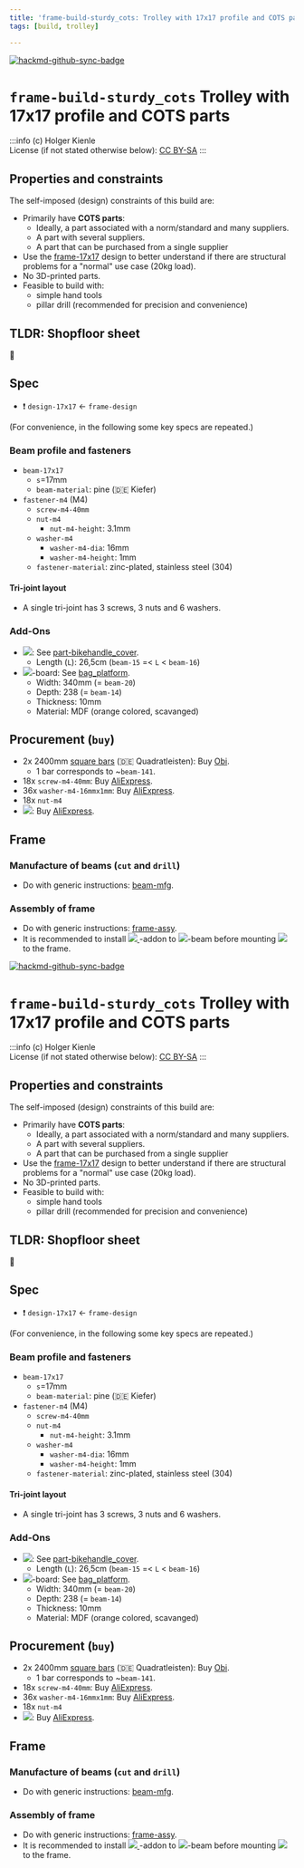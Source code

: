 ```yaml
---
title: 'frame-build-sturdy_cots: Trolley with 17x17 profile and COTS parts'
tags: [build, trolley]

---
```


[![hackmd-github-sync-badge](https://hackmd.io/hFu-JuHMTZuSDLUrKT-LZQ/badge)](https://hackmd.io/hFu-JuHMTZuSDLUrKT-LZQ)
# `frame-build-sturdy_cots` Trolley with 17x17 profile and COTS parts
:::info
(c) Holger Kienle  
License (if not stated otherwise below): [CC BY-SA](https://creativecommons.org/licenses/by-sa/4.0/)
:::

## Properties and constraints

The self-imposed (design) constraints of this build are:
- Primarily have **COTS parts**:
    - Ideally, a part associated with a norm/standard and many suppliers.
    - A part with several suppliers.
    - A part that can be purchased from a single supplier
- Use the [frame-17x17](/@hkienle/frame-17x17) design to better understand if there are structural problems for a "normal" use case (20kg load).
- No 3D-printed parts.
- Feasible to build with:
    - simple hand tools
    - pillar drill (recommended for precision and convenience)

## TLDR: Shopfloor sheet
:construction: 

## Spec
- :exclamation: `design-17x17` <- `frame-design`

(For convenience, in the following some key specs are repeated.)

### Beam profile and fasteners
- `beam-17x17`
    - `s`=17mm
    - `beam-material`: pine (:de: Kiefer)
- `fastener-m4` (M4)
    - `screw-m4-40mm`
    - `nut-m4`
        - `nut-m4-height`: 3.1mm
    - `washer-m4`
        - `washer-m4-dia`: 16mm
        - `washer-m4-height`: 1mm
    - `fastener-material`: zinc-plated, stainless steel (304)

#### Tri-joint layout
- A single tri-joint has 3 screws, 3 nuts and 6 washers.

### Add-Ons
- ![](https://img.shields.io/badge/1x-bikehandle__cover-magenta.svg): See [part-bikehandle_cover](/@hkienle/part-bikehandle_cover).
    - Length (`L`): 26,5cm (`beam-15` =< `L` < `beam-16`)
- ![](https://img.shields.io/badge/1x-bag__platform-lightblue.svg)-board: See [bag_platform](/@hkienle/bag_platform).
    - Width: 340mm (= `beam-20`)
    - Depth: 238 (= `beam-14`)
    - Thickness: 10mm
    - Material: MDF (orange colored, scavanged)

## Procurement (`buy`)
- 2x 2400mm [square bars](/@hkienle/part-square_bar) (:de: Quadratleisten): Buy [Obi](https://www.obi.de/search/quadratleiste%2017/).
    - 1 bar corresponds to ~`beam-141`.
- 18x `screw-m4-40mm`: Buy [AliExpress](https://de.aliexpress.com/item/33008696963.html).
- 36x `washer-m4-16mmx1mm`: Buy [AliExpress](https://de.aliexpress.com/item/1005007189912344.html).
- 18x `nut-m4` 
- ![](https://img.shields.io/badge/1x-bikehandle__cover-magenta.svg): Buy [AliExpress](/@hkienle/part-bikehandle_cover#AliExpress).

## Frame

### Manufacture of beams (`cut` and `drill`)
- Do with generic instructions: [beam-mfg](/@hkienle/beam-mfg).

### Assembly of frame
- Do with generic instructions: [frame-assy](/@hkienle/frame-assy).
- It is recommended to install [![](https://img.shields.io/badge/1x-bikehandle__cover-magenta.svg)
](/@hkienle/part-bikehandle_cover)-addon to ![](https://img.shields.io/badge/1x-handle-light.svg)-beam before mounting ![](https://img.shields.io/badge/1x-handle-light.svg) to the frame.

[![hackmd-github-sync-badge](https://hackmd.io/hFu-JuHMTZuSDLUrKT-LZQ/badge)](https://hackmd.io/hFu-JuHMTZuSDLUrKT-LZQ)
# `frame-build-sturdy_cots` Trolley with 17x17 profile and COTS parts
:::info
(c) Holger Kienle  
License (if not stated otherwise below): [CC BY-SA](https://creativecommons.org/licenses/by-sa/4.0/)
:::

## Properties and constraints

The self-imposed (design) constraints of this build are:
- Primarily have **COTS parts**:
    - Ideally, a part associated with a norm/standard and many suppliers.
    - A part with several suppliers.
    - A part that can be purchased from a single supplier
- Use the [frame-17x17](/@hkienle/frame-17x17) design to better understand if there are structural problems for a "normal" use case (20kg load).
- No 3D-printed parts.
- Feasible to build with:
    - simple hand tools
    - pillar drill (recommended for precision and convenience)

## TLDR: Shopfloor sheet
:construction: 

## Spec
- :exclamation: `design-17x17` <- `frame-design`

(For convenience, in the following some key specs are repeated.)

### Beam profile and fasteners
- `beam-17x17`
    - `s`=17mm
    - `beam-material`: pine (:de: Kiefer)
- `fastener-m4` (M4)
    - `screw-m4-40mm`
    - `nut-m4`
        - `nut-m4-height`: 3.1mm
    - `washer-m4`
        - `washer-m4-dia`: 16mm
        - `washer-m4-height`: 1mm
    - `fastener-material`: zinc-plated, stainless steel (304)

#### Tri-joint layout
- A single tri-joint has 3 screws, 3 nuts and 6 washers.

### Add-Ons
- ![](https://img.shields.io/badge/1x-bikehandle__cover-magenta.svg): See [part-bikehandle_cover](/@hkienle/part-bikehandle_cover).
    - Length (`L`): 26,5cm (`beam-15` =< `L` < `beam-16`)
- ![](https://img.shields.io/badge/1x-bag__platform-lightblue.svg)-board: See [bag_platform](/@hkienle/bag_platform).
    - Width: 340mm (= `beam-20`)
    - Depth: 238 (= `beam-14`)
    - Thickness: 10mm
    - Material: MDF (orange colored, scavanged)

## Procurement (`buy`)
- 2x 2400mm [square bars](/@hkienle/part-square_bar) (:de: Quadratleisten): Buy [Obi](https://www.obi.de/search/quadratleiste%2017/).
    - 1 bar corresponds to ~`beam-141`.
- 18x `screw-m4-40mm`: Buy [AliExpress](https://de.aliexpress.com/item/33008696963.html).
- 36x `washer-m4-16mmx1mm`: Buy [AliExpress](https://de.aliexpress.com/item/1005007189912344.html).
- 18x `nut-m4` 
- ![](https://img.shields.io/badge/1x-bikehandle__cover-magenta.svg): Buy [AliExpress](/@hkienle/part-bikehandle_cover#AliExpress).

## Frame

### Manufacture of beams (`cut` and `drill`)
- Do with generic instructions: [beam-mfg](/@hkienle/beam-mfg).

### Assembly of frame
- Do with generic instructions: [frame-assy](/@hkienle/frame-assy).
- It is recommended to install [![](https://img.shields.io/badge/1x-bikehandle__cover-magenta.svg)
](/@hkienle/part-bikehandle_cover)-addon to ![](https://img.shields.io/badge/1x-handle-light.svg)-beam before mounting ![](https://img.shields.io/badge/1x-handle-light.svg) to the frame.

